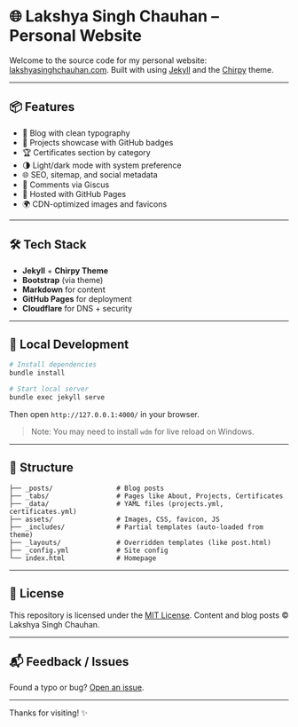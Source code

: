 # 🌐 Lakshya Singh Chauhan – Personal Website

Welcome to the source code for my personal website: [lakshyasinghchauhan.com](https://lakshyasinghchauhan.com/). Built with using [Jekyll](https://jekyllrb.com/) and the [Chirpy](https://github.com/cotes2020/jekyll-theme-chirpy) theme.

---

## 📦 Features

- 📝 Blog with clean typography
- 🧰 Projects showcase with GitHub badges
- 🏆 Certificates section by category
- 🌗 Light/dark mode with system preference
- 🌐 SEO, sitemap, and social metadata
- 💬 Comments via Giscus
- 🚀 Hosted with GitHub Pages
- 🌍 CDN-optimized images and favicons

---

## 🛠 Tech Stack

- **Jekyll** + **Chirpy Theme**
- **Bootstrap** (via theme)
- **Markdown** for content
- **GitHub Pages** for deployment
- **Cloudflare** for DNS + security

---

## 🚧 Local Development

```bash
# Install dependencies
bundle install

# Start local server
bundle exec jekyll serve
```

Then open `http://127.0.0.1:4000/` in your browser.

> Note: You may need to install `wdm` for live reload on Windows.

---

## 🧩 Structure

```
├── _posts/                # Blog posts
├── _tabs/                 # Pages like About, Projects, Certificates
├── _data/                 # YAML files (projects.yml, certificates.yml)
├── assets/                # Images, CSS, favicon, JS
├── _includes/             # Partial templates (auto-loaded from theme)
├── _layouts/              # Overridden templates (like post.html)
├── _config.yml            # Site config
└── index.html             # Homepage
```

---

## 📄 License

This repository is licensed under the [MIT License](LICENSE). Content and blog posts © Lakshya Singh Chauhan.

---

## 📬 Feedback / Issues

Found a typo or bug? [Open an issue](https://github.com/lakshyaelite/lakshyaelite.github.io/issues/new).

---

Thanks for visiting! ✨
